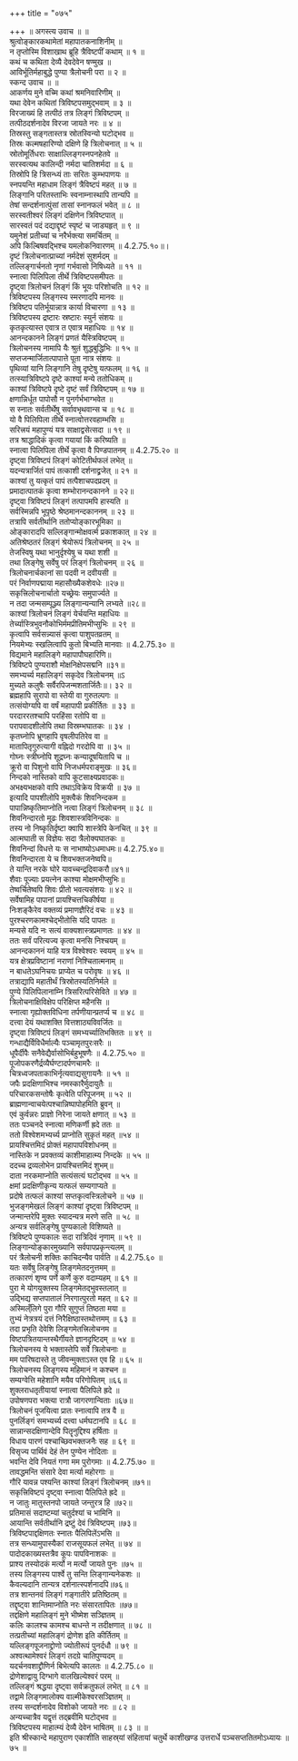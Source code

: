 +++
title = "०७५"

+++
॥ अगस्त्य उवाच ॥ ॥  
श्रुत्वोङ्कारकथामेतां महापातकनाशिनीम् ॥  
न तृप्तोस्मि विशाखाथ ब्रूहि त्रैविष्टपीं कथाम् ॥ १ ॥  
कथं च कथिता देव्यै देवदेवेन षण्मुख ॥  
आविर्भूतिर्महाबुद्धे पुण्या त्रैलोचनी परा ॥ २ ॥  
स्कन्द उवाच ॥ ॥  
आकर्णय मुने वच्मि कथां श्रमनिवारिणीम् ॥  
यथा देवेन कथितां त्रिविष्टपसमुद्भवाम् ॥ ३ ॥  
विरजाख्यं हि तत्पीठं तत्र लिङ्गं त्रिविष्टपम् ॥  
तत्पीठदर्शनादेव विरजा जायते नरः ॥ ४ ॥  
तिस्रस्तु सङ्गतास्तत्र स्रोतस्विन्यो घटोद्भव ॥  
तिस्रः कल्मषहारिण्यो दक्षिणे हि त्रिलोचनात् ॥ ५ ॥  
स्रोतोमूर्तिधराः साक्षाल्लिङ्गस्नपनहेतवे ॥  
सरस्वत्यथ कालिन्दी नर्मदा चातिशर्मदा ॥ ६ ॥  
तिस्रोपि हि त्रिसन्ध्यं ताः सरितः कुम्भपाणयः ॥  
स्नपयन्ति महाधाम लिङ्गं त्रैविष्टपं महत् ॥ ७ ॥  
लिङ्गानि परितस्ताभिः स्वनाम्नास्थापि तान्यपि ॥  
तेषां सन्दर्शनात्पुंसां तासां स्नानफलं भवेत् ॥ ८ ॥  
सरस्वतीश्वरं लिङ्गं दक्षिणेन त्रिविष्टपात् ॥  
सारस्वतं पदं दद्याद्दृष्टं स्पृष्टं च जाड्यहृत् ॥ ९ ॥  
यमुनेशं प्रतीच्यां च नरैर्भक्त्या समर्चितम् ॥  
अपि किल्बिषवद्भिश्च यमलोकनिवारणम् ॥ 4.2.75.१०॥।  
दृष्टं त्रिलोचनात्प्राच्यां नर्मदेशं सुशर्मदम् ॥  
तल्लिङ्गार्चनतो नृणां गर्भवासो निषिध्यते ॥ ११ ॥  
स्नात्वा पिलिपिला तीर्थे त्रिविष्टपसमीपतः ॥  
दृष्ट्वा त्रिलोचनं लिङ्गं किं भूयः परिशोचति ॥ १२ ॥  
त्रिविष्टपस्य लिङ्गस्य स्मरणादपि मानवः ॥  
त्रिविष्टप पतिर्भूयान्नात्र कार्या विचारणा ॥ १३ ॥  
त्रिविष्टपस्य द्रष्टारः स्रष्टारः स्युर्न संशयः ॥  
कृतकृत्यास्त एवात्र त एवात्र महाधियः ॥ १४ ॥  
आनन्दकानने लिङ्गं प्रणतं यैस्त्रिविष्टपम् ॥  
त्रिलोचनस्य नामापि यैः श्रुतं शुद्धबुद्धिभिः ॥ १५ ॥  
सप्तजन्मार्जितात्पापात्ते पूता नात्र संशयः ॥  
पृथिव्यां यानि लिङ्गानि तेषु दृष्टेषु यत्फलम् ॥ १६ ॥  
तत्स्यात्रिविष्टपे दृष्टे काश्यां मन्ये ततोधिकम् ॥  
काश्यां त्रिविष्टपे दृष्टे दृष्टं सर्वं त्रिविष्टपम् ॥ १७ ॥  
क्षणान्निर्धूत पापोसौ न पुनर्गर्भभाग्भवेत ॥  
स स्नातः सर्वतीर्थेषु सर्वावभृथवान्स च ॥ १८ ॥  
यो वै पिलिपिला तीर्थे स्नात्वोत्तरवहाम्भसि ॥  
सरित्त्रयं महापुण्यं यत्र साक्षाद्वसेत्सदा ॥ १९ ॥  
तत्र श्राद्धादिकं कृत्वा गयायां किं करिष्यति ॥  
स्नात्वा पिलिपिला तीर्थे कृत्वा वै पिण्डपातनम् ॥ 4.2.75.२० ॥  
दृष्ट्वा त्रिविष्टपं लिङ्गं कोटितीर्थफलं लभेत् ॥  
यदन्यत्रार्जितं पापं तत्काशी दर्शनाद्व्रजेत् ॥ २१ ॥  
काश्यां तु यत्कृतं पापं तत्पैशाचपदप्रदम् ॥  
प्रमादात्पातकं कृत्वा शम्भोरानन्दकानने ॥ २२॥  
दृष्ट्वा त्रिविष्टपं लिङ्गं तत्पापमपि हास्यति ॥  
सर्वस्मिन्नपि भूपृष्ठे श्रेष्ठमानन्दकाननम् ॥ २३ ॥  
तत्रापि सर्वतीर्थानि ततोप्योङ्कारभूमिका ॥  
ओङ्कारादपि सल्लिङ्गान्मोक्षवर्त्म प्रकाशकात् ॥ २४ ॥  
अतिश्रेष्ठतरं लिङ्गं श्रेयोरूपं त्रिलोचनम् ॥ २५ ॥  
तेजस्विषु यथा भानुर्दृश्येषु च यथा शशी ॥  
तथा लिङ्गेषु सर्वेषु परं लिङ्गं त्रिलोचनम् ॥ २६ ॥  
त्रिलोचनार्चकानां सा पदवी न दवीयसी ॥  
परं निर्वाणपद्माया महासौख्यैकशेवधेः ॥२७॥  
सकृत्त्रिलोचनार्चातो यच्छ्रेयः समुपार्ज्यते ॥  
न तदा जन्मसम्पूञ्ज्य लिङ्गान्यन्यानि लभ्यते ॥२८॥  
काश्यां त्रिलोचनं लिङ्गं येर्चयन्ति महाधियः ॥  
तेर्च्यास्त्रिभुवनौकोभिर्ममप्रीतिमभीप्सुभिः ॥ २९ ॥  
कृत्वापि सर्वसन्न्यासं कृत्वा पाशुपतव्रतम् ॥  
नियमेभ्यः स्खलित्वापि कुतो बिभ्यति मानवाः ॥ 4.2.75.३० ॥  
विद्यमाने महालिङ्गे महापापौघहारिणि॥  
त्रिविष्टपे पुण्यराशौ मोक्षनिक्षेपसद्मनि ॥३१॥  
समभ्यर्च्य महालिङ्गं सकृदेव त्रिलोचनम् ॥ऽ  
मुच्यते कलुषैः सर्वैरपिजन्मशतार्जितैः॥। ३२ ॥  
ब्रह्महापि सुरापो वा स्तेयी वा गुरुतल्पगः ॥  
तत्संयोग्यपि वा वर्षं महापापी प्रकीर्तितः ॥ ३३ ॥  
परदाररतश्चापि परहिंसा रतोपि वा ॥  
परापवादशीलोपि तथा विस्रम्भघातकः ॥ ३४ ।  
कृतघ्नोपि भ्रूणहापि वृषलीपतिरेव वा ॥  
मातापितृगुरुत्यागी वह्निदो गरदोपि वा ॥ ३५ ॥  
गोघ्नः स्त्रीघ्नोपि शूद्रघ्नः कन्यादूषयितापि च ॥  
क्रूरो वा पिशुनो वापि निजधर्मपराङ्मुखः ॥ ३६॥  
निन्दको नास्तिको वापि कूटसाक्ष्यप्रवादकः॥  
अभक्ष्यभक्षको वापि तथाऽविक्रेय विक्रयी ॥ ३७ ॥  
इत्यादि पापशीलोपि मुक्त्वैकं शिवनिन्दकम ॥  
पापान्निष्कृतिमाप्नोति नत्वा लिङ्गं त्रिलोचनम् ॥ ३८ ॥  
शिवनिन्दारतो मूढः शिवशास्त्रविनिन्दकः ॥  
तस्य नो निष्कृतिर्दृष्टा क्वापि शास्त्रेपि केनचित् ॥ ३९ ॥  
आत्मघाती स विज्ञेयः सदा त्रैलोक्यघातकः ॥  
शिवनिन्दां विधत्ते यः स नाभाष्योऽधमाधमः॥ 4.2.75.४०॥  
शिवनिन्दारता ये च शिवभक्तजनेष्वपि॥  
ते यान्ति नरके घोरे यावच्चन्द्रदिवाकरौ॥४१॥  
शैवाः पूज्याः प्रयत्नेन काश्या मोक्षमभीप्सुभिः॥  
तेष्वर्चितेष्वपि शिवः प्रीतो भवत्यसंशयः ॥ ४२ ॥  
सर्वेषामिह पापानां प्रायश्चित्तचिकीर्षया ॥  
निःशङ्कैरेव वक्तव्यं प्रमाणज्ञैरिदं वचः ॥ ४३ ॥  
पुरश्चरणकामश्चेद्भीतोसि यदि पापतः ॥  
मन्यसे यदि नः सत्यं वाक्यशास्त्रप्रमाणतः ॥ ४४ ॥  
ततः सर्वं परित्यज्य कृत्वा मनसि निश्चयम् ॥  
आनन्दकाननं याहि यत्र विश्वेश्वरः स्वयम् ॥ ४५ ॥  
यत्र क्षेत्रप्रविष्टानां नराणां निश्चितात्मनाम् ॥  
न बाधतेऽघनिचयः प्राप्येत च परोवृषः ॥ ४६ ॥  
तत्राद्यापि महातीर्थं त्रिस्रोतस्यतिनिर्मले ॥  
पुण्ये पिलिपिलानाम्नि त्रिसरित्परिसेविते ॥ ४७ ॥  
त्रिलोचनाक्षिविक्षेप परिक्षिप्त महैनसि ॥  
स्नात्वा गृह्योक्तविधिना तर्पणीयान्प्रतर्प्य च ॥ ४८ ॥  
दत्त्वा देयं यथाशक्ति वित्तशाठ्यविवर्जितः ॥  
दृष्ट्वा त्रिविष्टपं लिङ्गं समभ्यर्च्यातिभक्तितः ॥ ४९ ॥  
गन्धाद्यैर्विविधैर्माल्यैः पञ्चामृतपुरःसरैः ॥  
धूपैर्दीपैः सनैवेद्यैर्वासोभिर्बहुभूषणैः ॥ 4.2.75.५० ॥  
पूजोपकरणैर्द्रव्यैर्घण्टादर्पणचामरैः ॥  
चित्रध्वजपताकाभिर्नृत्यवाद्यसुगायनैः ॥ ५१ ॥  
जपैः प्रदक्षिणाभिश्च नमस्कारैर्मुदायुतैः ॥  
परिचारकसन्तोषैः कृत्वेति परिपूजनम् ॥ ५२ ॥  
ब्राह्मणान्वाचयेत्पश्चान्निष्पापोहमिति ब्रुवन् ॥  
एवं कुर्वन्नरः प्राज्ञो निरेना जायते क्षणात् ॥ ५३ ॥  
ततः पञ्चनदे स्नात्वा मणिकर्णी ह्रदे ततः ॥  
ततो विश्वेशमभ्यर्च्य प्राप्नोति सुकृतं महत् ॥५४ ॥  
प्रायश्चित्तमिदं प्रोक्तं महापापविशोधनम् ॥  
नास्तिके न प्रवक्तव्यं काशीमाहात्म्य निन्दके ॥ ५५ ॥  
ददच्च द्रव्यलोभेन प्रायश्चित्तमिदं शुभम्॥  
दाता नरकमाप्नोति सत्यंसत्यं घटोद्भव ॥ ५५ ॥  
क्षमां प्रदक्षिणीकृन्य यत्फलं सम्यगाप्यते ॥  
प्रदोषे तत्फलं काश्यां सप्तकृत्वस्त्रिलोचने ॥ ५७ ॥  
भुजङ्गमेखलं लिङ्गं काश्यां दृष्ट्वा त्रिविष्टपम् ॥  
जन्मान्तरेपि मुक्तः स्यादन्यत्र मरणे सति ॥ ५८ ॥  
अन्यत्र सर्वलिङ्गेषु पुण्यकालो विशिष्यते ॥  
त्रिविष्टपे पुण्यकालः सदा रात्रिदिवं नृणाम् ॥ ५९ ॥  
लिङ्गान्योङ्कारमुख्यानि सर्वपापप्रकृन्त्यलम् ॥  
परं त्रैलोचनी शक्तिः काचिदन्यैव पार्वति ॥ 4.2.75.६० ॥  
यतः सर्वेषु लिङ्गेषु लिङ्गमेतदनुत्तमम् ॥  
तत्कारणं शृण्व पर्णे कर्णे कुरु वदाम्यहम् ॥ ६१ ॥  
पुरा मे योगयुक्तस्य लिङ्गमेतद्भुवस्तलात् ॥  
उद्भिद्य सप्तपातालं निरगात्पुरतो महत् ॥ ६२ ॥  
अस्मिल्ँलिगे पुरा गौरि सुगुप्तं तिष्ठता मया ॥  
तुभ्यं नेत्रत्रयं दत्तं निरैक्षिष्ठास्तथोत्तमम् ॥ ६३ ॥  
तदा प्रभृति देवेशि लिङ्गमेतत्त्रिलोचनम ॥  
विष्टपत्रितयान्तस्थैर्गीयते ज्ञानदृष्टिदम् ॥ ५४ ॥  
त्रिलोचनस्य ये भक्तास्तेपि सर्वे त्रिलोचनाः ॥  
मम पारिषदास्ते तु जीवन्मुक्ताऽस्त एव हि ॥ ६५ ॥  
त्रिलोचनस्य लिङ्गस्य महिमानं न कश्चन ॥  
सम्यग्वेत्ति महेशानि मयैव परिगोपितम् ॥६६॥  
शुक्लराधतृतीयायां स्नात्वा पैलिपिले ह्रदे ॥  
उपोषणपरा भक्त्या रात्रौ जागरणान्विताः ॥६७॥  
त्रिलोचनं पूजयित्वा प्रातः स्नात्वापि तत्र वै ॥  
पुनर्लिङ्गं समभ्यर्च्य दत्त्वा धर्मघटानपि ॥ ६८ ॥  
सान्नान्सदक्षिणान्देवि पितॄनुद्दिश्य हर्षिताः ॥  
विधाय पारणं पश्चाच्छिवभक्तजनैः सह ॥ ६९ ॥  
विसृज्य पार्थिवं देहं तेन पुण्येन नोदिताः ॥  
भवन्ति देवि नियतं गणा मम पुरोगमाः ॥ 4.2.75.७० ॥  
तावद्धमन्ति संसारे देवा मर्त्या महोरगाः ॥  
गौरि यावन्न पश्यन्ति काश्यां लिङ्गं त्रिलोचनम् ॥७१॥  
सकृत्त्रिविष्टपं दृष्ट्वा स्नात्वा पैलिपिले ह्रदे ॥  
न जातुः मातुस्तनपो जायते जन्तुरत्र हि ॥७२॥  
प्रतिमासं सदाष्टम्यां चतुर्दश्यां च भामिनि ॥  
आयान्ति सर्वतीर्थानि द्रष्टुं देवं त्रिविष्टपम् ॥७३॥  
त्रिविष्टपाद्दक्षिणतः स्नातः पैलिपिलेंऽभसि ॥  
तत्र सन्ध्यामुपास्यैकां राजसूयफलं लभेत् ॥ ७४ ॥  
पादोदकाख्यस्तत्रैव कूपः पापविनाशकः ॥  
प्राश्य तस्योदकं मर्त्यो न मर्त्यो जायते पुनः ॥७५ ॥  
तस्य लिङ्गस्य पार्श्वे तु सन्ति लिङ्गान्यनेकशः ॥  
कैवल्यदानि तान्यत्र दर्शनात्स्पर्शनादपि॥७६॥  
तत्र शान्तनवं लिङ्गं गङ्गातीरे प्रतिष्ठितम् ॥  
तद्दृष्ट्वा शान्तिमाप्नोति नरः संसारतापितः ॥७७॥  
तद्दक्षिणे महालिङ्गं मुने भीष्मेश सञ्ज्ञितम् ॥  
कलिः कालश्च कामश्च बाधन्ते न तदीक्षणात् ॥ ७८ ॥  
तत्प्रतीच्यां महालिङ्गं द्रोणेश इति कीर्तितम् ॥  
यल्लिङ्गपूजनाद्द्रोणो ज्योतीरूपं पुनर्दधौ ॥ ७९ ॥  
अश्वत्थामेश्वरं लिङ्गं तदग्रे चातिपुण्यदम् ॥  
यदर्चनवशाद्द्रौणिर्न बिभेत्यपि कालतः ॥ 4.2.75.८० ॥  
द्रोणेशाद्वायु दिग्भागे वालखिल्येश्वरं परम् ॥  
तल्लिङ्गं श्रद्धया दृष्ट्वा सर्वक्रतुफलं लभेत् ॥ ८१ ॥  
तद्वामे लिङ्गमालोक्य वाल्मीकेश्वरसञ्ज्ञितम् ॥  
तस्य सन्दर्शनादेव विशोको जायते नरः ॥ ८२ ॥  
अन्यच्चात्रैव यद्वृत्तं तद्ब्रवीमि घटोद्भव ॥  
त्रिविष्टपस्य माहात्म्यं देव्यै देवेन भाषितम् ॥ ८३ ॥ ॥  
इति श्रीस्कान्दे महापुराण एकाशीति साहस्र्यां संहितायां चतुर्थे काशीखण्ड उत्तरार्धे पञ्चसप्ततितमोऽध्यायः ॥ ७५ ॥